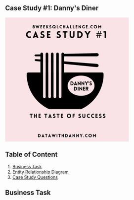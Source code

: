 ## Case Study #1: Danny's Diner
<img src="https://github.com/hatrang12/8weeksqlchallenge.com/blob/main/1.png" align="center" width="400" height="400" >

## Table of Content
1. [Business Task](#Business-Task)
2. [Entity Relationship Diagram](#entity-relationship-diagram)
3. [Case Study Questions](#case-study-questions)
## Business Task 

